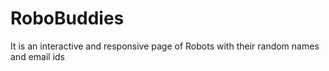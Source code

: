 # RoboBuddies
 It is an interactive and responsive page of Robots with their random names and email ids

